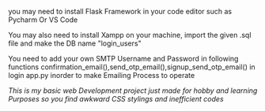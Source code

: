 you may need to install Flask Framework in your code editor such as Pycharm Or VS Code

You may also need to install Xampp on your machine, import the given .sql file and make the DB name "login_users"

You need to add your own SMTP Username and Password in following functions confirmation_email(),send_otp_email(),signup_send_otp_email() in login app.py inorder to make Emailing Process to operate

*This is my basic web Development project just made for hobby and learning Purposes so you find awkward CSS stylings and inefficient codes*
